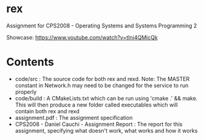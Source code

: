 # rex
Assignment for CPS2008 - Operating Systems and Systems Programming 2

Showcase: <https://www.youtube.com/watch?v=tIni4QMjcQk>

# Contents
- code/src : The source code for both rex and rexd. Note: The MASTER constant in Network.h may need to be changed for the service to run properly
- code/build : A CMakeLists.txt which can be run using 'cmake .' && make. This will then produce a new folder called executables which will contain both rex and rexd
- assignment.pdf : The assignment specification
- CPS2008 - Daniel Cauchi - Assignment Report : The report for this assignment, specifying what doesn't work, what works and how it works
